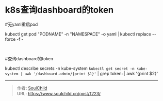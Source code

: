 # k8s查询dashboard的token

<!--more-->
#无yaml重启pod

kubectl get pod "PODNAME" -n "NAMESPACE" -o yaml | kubectl replace --force -f -

&nbsp;

#查询dashboard的token

kubectl describe secrets -n kube-system `kubectl get secret -n kube-system | awk '/dashboard-admin/{print $1}'` | grep token: | awk '{print $2}'


---

> 作者: [SoulChild](https://www.soulchild.cn)  
> URL: https://www.soulchild.cn/post/1223/  


